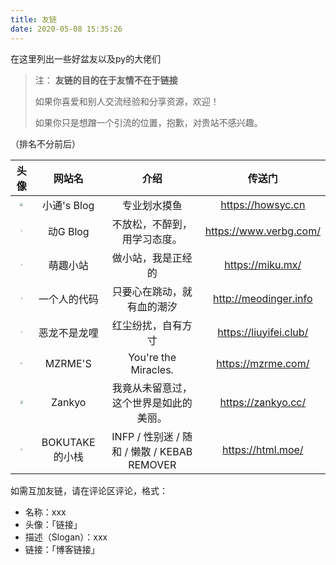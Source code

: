 ```yaml
---
title: 友链
date: 2020-05-08 15:35:26
---
```


在这里列出一些好盆友以及py的大佬们



> 注： **友链的目的在于友情不在于链接**
>
> 如果你喜爱和别人交流经验和分享资源，欢迎！
>
> 如果你只是想蹭一个引流的位置，抱歉，对贵站不感兴趣。

（排名不分前后）

|                             头像                             |   网站名    |             介绍             |         传送门         |
| :----------------------------------------------------------: | :---------: | :--------------------------: | :--------------------: |
| <img src="https://kaifan-1301263664.cos.ap-nanjing.myqcloud.com/%E5%A4%B4%E5%83%8F/zuo.ico" style="zoom: 30%;" /> | 小通's Blog |         专业划水摸鱼         |   https://howsyc.cn    |
| <img src="https://cdn.jsdelivr.net/gh/verbgcom/verbgcom.github.io/images/avatar.png" style="zoom: 16%;" /> |  动G Blog   | 不放松，不醉到，用学习态度。 | https://www.verbg.com/ |
| <img src="https://cdn.jsdelivr.net/gh/2275676437/TUPIANKU/ico/ico2.jpg" style="zoom: 16%;" /> | 萌趣小站 | 做小站，我是正经的 | https://miku.mx/ |
| <img src="http://meodinger.info/static/media/me.e7f90a60.png" style="zoom: 16%;" /> | 一个人的代码 | 只要心在跳动，就有血的潮汐 | http://meodinger.info |
| <img src="https://liuyifei.club/img/favicon.png" style="zoom: 16%;" /> | 恶龙不是龙哩 | 红尘纷扰，自有方寸 | https://liuyifei.club/ |
| <img src="https://secure.gravatar.com/avatar/00e51c8b5c096890bed1f7956977f45a?s=200&r=X&d=" style="zoom: 20%;" /> | MZRME'S | You're the Miracles. |  https://mzrme.com/ |
| <img src="https://zankyo.cc/wp-content/uploads/2017/11/20171127_082530.jpg" style="zoom: 26%;" /> | Zankyo | 我竟从未留意过，这个世界是如此的美丽。 | https://zankyo.cc/ |
| <img src="https://s-cd-1092-htmlmoe.oss.dogecdn.com/images/avatar.jpg" style="zoom: 20%;" /> | BOKUTAKE 的小栈 | INFP / 性别迷 / 随和 / 懒散 / KEBAB REMOVER | https://html.moe/ |

如需互加友链，请在评论区评论，格式：
* 名称：xxx
* 头像：「链接」
* 描述（Slogan）：xxx
* 链接：「博客链接」
